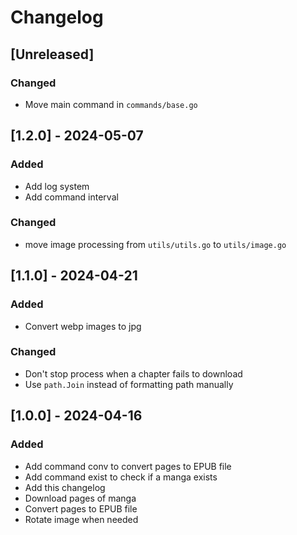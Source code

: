# Changelog

## [Unreleased]

### Changed

* Move main command in `commands/base.go`

## [1.2.0] - 2024-05-07

### Added

* Add log system
* Add command interval

### Changed

* move image processing from `utils/utils.go` to `utils/image.go`

## [1.1.0] - 2024-04-21

### Added

* Convert webp images to jpg

### Changed

* Don't stop process when a chapter fails to download
* Use `path.Join` instead of formatting path manually

## [1.0.0] - 2024-04-16

### Added

* Add command conv to convert pages to EPUB file
* Add command exist to check if a manga exists
* Add this changelog
* Download pages of manga
* Convert pages to EPUB file
* Rotate image when needed
